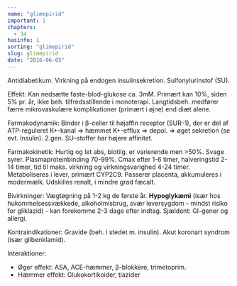 ```yaml
---
name: "glimepirid"
important: 1
chapters:
  - 34
hasinfo: 1
sorting: "glimepirid"
slug: glimepirid
date: "2016-06-05"
---
```


Antidiabetikum. Virkning på endogen insulinsekretion. Sulfonylurinstof (SU).

Effekt: Kan nedsætte faste-blod-glukose ca. 3mM. Primært kan 10%, siden 5% pr.
år, ikke beh. tilfredsstillende i monoterapi. Langtidsbeh. medfører færre
mikrovaskulære komplikationer (primært i øjne) end diæt alene.

Farmakodynamik: Binder i β-celler til højaffin receptor (SUR-1), der er del af
ATP-reguleret K+-kanal => hæmmet K+-efflux => depol. => øget sekretion (se evt.
Insulin). 2.gen. SU-stoffer har højere affinitet.

Farmakokinetik: Hurtig og let abs, biotilg. er varierende men >50%. Svage syrer.
Plasmaproteinbinding 70-99%. Cmax efter 1-6 timer, halveringstid 2-14 timer, tid
til maks. virkning og virkningsvarighed 4-24 timer. Metaboliseres i lever,
primært CYP2C9. Passerer placenta, akkumuleres i modermælk. Udskilles renalt, i
mindre grad fæcalt.

Bivirkninger: Vægtøgning på 1-2 kg de første år. <b>Hypoglykæmi</b> (især hos
hukommelsessvækkede, alkoholmisbrug, svær leversygdom - mindst risiko for
gliklazid) - kan forekomme 2-3 dage efter indtag. Sjældent: GI-gener og allergi.

Kontraindikationer: Gravide (beh. i stedet m. insulin). Akut koronart syndrom
(især glibenklamid).

Interaktioner: <ul><li>Øger effekt: ASA, ACE-hæmmer, β-blokkere,
trimetoprim.</li><li>Hæmmer effekt: Glukokortikoider, tiazider</li></ul>

